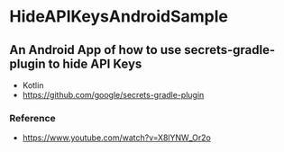 # HideAPIKeysAndroidSample
## An Android App of how to use secrets-gradle-plugin to hide API Keys

* Kotlin
* https://github.com/google/secrets-gradle-plugin

### Reference
* https://www.youtube.com/watch?v=X8lYNW_Or2o